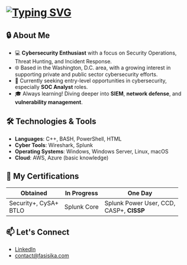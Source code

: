 # [![Typing SVG](https://readme-typing-svg.demolab.com?font=Fira+Code&size=20&duration=2000&pause=400&color=18F721&width=435&lines=%24+whoami+;%24+fasi+sika;%24+cybersecurity+enthusiast;%24+aspiring+cybersecurity+researcher;%24+currently%3A+succumbing+to+the+void)](https://git.io/typing-svg)
## 🔒 About Me
- 💻 **Cybersecurity Enthusiast** with a focus on Security Operations, Threat Hunting, and Incident Response.
- 🌐 Based in the Washington, D.C. area, with a growing interest in supporting private and public sector cybersecurity efforts.
- 🎯 Currently seeking entry-level opportunities in cybersecurity, especially **SOC Analyst** roles.
- 🎓 Always learning! Diving deeper into **SIEM**, **network defense**, and **vulnerability management**.
## 🛠️ Technologies & Tools 
- **Languages**: C++, BASH, PowerShell, HTML
- **Cyber Tools**: Wireshark, Splunk
- **Operating Systems**: Windows, Windows Server, Linux, macOS
 - **Cloud**: AWS, Azure (basic knowledge)
## 📜 **My** Certifications
|Obtained        |In Progress                               |One Day                      |
|----------------|-------------------------------|-----------------------------|
|Security+, CySA+<br>BTLO | Splunk Core            | Splunk Power User, CCD, <br>CASP+, **CISSP**            |
## 📫 Let's Connect
- [LinkedIn](https://www.linkedin.com/in/fasisika/) 
- [contact@fasisika.com](mailto:contact@fasisika.com)
